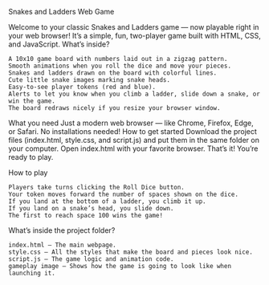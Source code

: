 Snakes and Ladders Web Game

Welcome to your classic Snakes and Ladders game — now playable right in your web browser! It’s a simple, fun, two-player game built with HTML, CSS, and JavaScript.
What’s inside?

    A 10x10 game board with numbers laid out in a zigzag pattern.
    Smooth animations when you roll the dice and move your pieces.
    Snakes and ladders drawn on the board with colorful lines.
    Cute little snake images marking snake heads.
    Easy-to-see player tokens (red and blue).
    Alerts to let you know when you climb a ladder, slide down a snake, or win the game.
    The board redraws nicely if you resize your browser window.

What you need
Just a modern web browser — like Chrome, Firefox, Edge, or Safari. No installations needed!
How to get started
    Download the project files (index.html, style.css, and script.js) and put them in the same folder on your computer.
    Open index.html with your favorite browser.
    That’s it! You’re ready to play.

How to play

    Players take turns clicking the Roll Dice button.
    Your token moves forward the number of spaces shown on the dice.
    If you land at the bottom of a ladder, you climb it up.
    If you land on a snake’s head, you slide down.
    The first to reach space 100 wins the game!

What’s inside the project folder?

    index.html — The main webpage.
    style.css — All the styles that make the board and pieces look nice.
    script.js — The game logic and animation code.
    gameplay image — Shows how the game is going to look like when launching it. 
